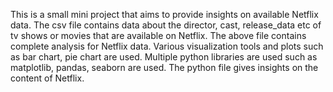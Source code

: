 This is a small mini project that aims to provide insights on available Netflix data. The csv file contains data about the director, cast, release_data etc of tv shows or movies that are available on Netflix. The above file contains complete analysis for Netflix data. Various visualization tools and plots such as bar chart, pie chart are used. Multiple python libraries are used such as matplotlib, pandas, seaborn are used. The python file gives insights on the content of Netflix.
